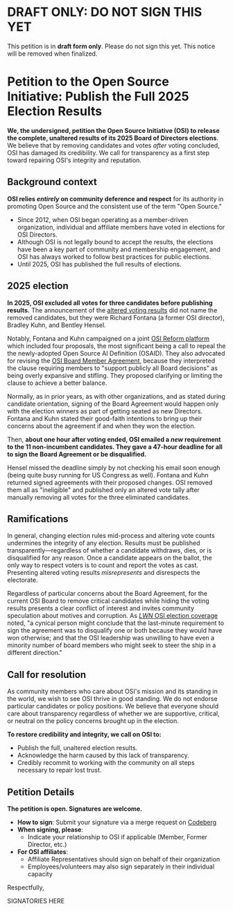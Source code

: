 DRAFT ONLY: DO NOT SIGN THIS YET
================================

This petition is in **draft form only**.  Please do not sign this yet.
This notice will be removed when finalized.

# Petition to the Open Source Initiative: Publish the Full 2025 Election Results

**We, the undersigned, petition the Open Source Initiative
(OSI) to release the complete, unaltered results of its 2025 Board of
Directors elections**. We believe that by removing candidates and votes
*after* voting concluded, OSI has damaged its credibility.
We call for transparency as a first step toward repairing
OSI's integrity and reputation.

## Background context

**OSI relies *entirely* on community deference and respect**
for its authority in promoting Open Source and the
consistent use of the term "Open Source."

- Since 2012, when OSI began operating as a member-driven organization,
  individual and affiliate members have voted in elections for OSI Directors.
- Although OSI is not legally bound to accept the results,
  the elections have been a key part of community and membership engagement,
  and OSI has always worked to follow best practices for public elections.
- Until 2025, OSI has published the full results of elections.

## 2025 election

**In 2025, OSI excluded all votes for three candidates before publishing results.**
The announcement of the 
[altered voting results]((https://opensource.org/blog/announcing-the-new-directors-of-osi-board))
did not name the removed candidates, but they were Richard Fontana
(a former OSI director), Bradley Kuhn, and Bentley Hensel.

Notably, Fontana and Kuhn campaigned on a joint
[OSI Reform platform](https://codeberg.org/OSI-Reform-Platform/platform#readme)
which included four proposals, the most significant being a call to repeal the
the newly-adopted Open Source AI Definition (OSAID).
They also advocated for revising the
[OSI Board Member Agreement](https://opensource.org/board/board-member-agreement),
because they interpreted the clause requiring members to "support publicly all Board
decisions" as being overly expansive and stifling. They proposed clarifying or
limiting the clause to achieve a better balance.

Normally, as in prior years, as with other organizations, and as stated during
candidate orientation, signing of the Board Agreement would happen only
with the election winners as part of getting seated as new Directors.
Fontana and Kuhn stated their good-faith intentions to bring up their concerns
about the agreement if and when they won the election.

Then, **about one hour after voting ended, OSI emailed a *new* requirement
to the 11 non-incumbent candidates. They gave a 47-hour deadline for all to
sign the Board Agreement or be disqualified.**

Hensel missed the deadline simply by not checking his email soon enough
(being quite busy running for US Congress as well).
Fontana and Kuhn returned signed agreements with their proposed changes.
OSI removed them all as "ineligible" and published only an altered
vote tally after manually removing all votes for the three eliminated candidates.

## Ramifications

In general, changing election rules mid-process and altering vote counts
undermines the integrity of any election.
Results must be published transparently—regardless of whether a
candidate withdraws, dies, or is disqualified for any reason. Once a
candidate appears on the ballot, the only way to respect voters is to
count and report the votes as cast. Presenting altered voting results
*misrepresents* and disrespects the electorate.

Regardless of particular concerns about the Board Agreement, for the
current OSI Board to remove critical candidates while hiding
the voting results presents a clear conflict of interest and invites
community speculation about motives and corruption. As
[*LWN* OSI election coverage](https://lwn.net/SubscriberLink/1014603/ac0cfc0a74755501/)
noted, "a cynical person might conclude that the last-minute
requirement to sign the agreement was to disqualify one or both because
they would have won otherwise; and that the OSI leadership was unwilling
to have even a minority number of board members who might seek to steer
the ship in a different direction."

## Call for resolution

As community members who care about OSI's mission and its standing
in the world, we wish to see OSI thrive in good standing.
We do not endorse particular candidates or policy positions.
We believe that everyone should care about transparency regardless
of whether we are supportive, critical, or neutral on the policy
concerns brought up in the election.

**To restore credibility and integrity, we call on OSI to:**

- Publish the full, unaltered election results.
- Acknowledge the harm caused by this lack of transparency.
- Credibly recommit to working with the community on all steps necessary to repair lost trust.

## Petition Details

**The petition is open. Signatures are welcome.**

- **How to sign**: Submit your signature via a merge request on [Codeberg](https://codeberg.org/OSI-Concerns/election-results-2025)
- **When signing, please**:
  - Indicate your relationship to OSI if applicable (Member, Former Director, etc.)
- **For OSI affiliates**:
  - Affiliate Representatives should sign on behalf of their organization
  - Employees/volunteers may also sign separately in their individual capacity

Respectfully,

SIGNATORIES HERE
